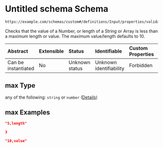 # Untitled schema Schema

```txt
https://example.com/schemas/custom#/definitions/Input/properties/validations/properties/max
```

Checks that the value of a Number, or length of a String or Array is less than a maximum length or value. The maximum value/length defaults to 10.

| Abstract            | Extensible | Status         | Identifiable            | Custom Properties | Additional Properties | Access Restrictions | Defined In                                                                   |
| :------------------ | :--------- | :------------- | :---------------------- | :---------------- | :-------------------- | :------------------ | :--------------------------------------------------------------------------- |
| Can be instantiated | No         | Unknown status | Unknown identifiability | Forbidden         | Allowed               | none                | [FRW.form.schema.json\*](../out/FRW.form.schema.json "open original schema") |

## max Type

any of the following: `string` or `number` ([Details](frw-definitions-input-properties-validation-properties-max.md))

## max Examples

```json
"5,length"
```

```json
3
```

```json
"10,value"
```

